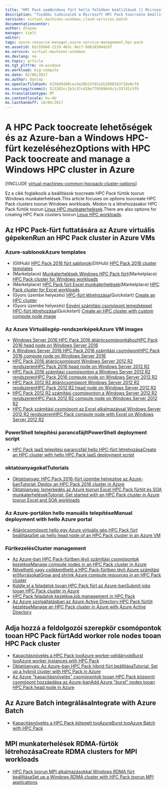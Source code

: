 ```yaml
---
title: "HPC Pack aaaWindows fürt hello felhőben beállítások |} Microsoft Docs"
description: "További tudnivalók a Microsoft HPC Pack toocreate beállítások és a Windows nagy teljesítményű számítástechnikai hello Azure-felhőbe (HPC) fürt kezelése"
services: virtual-machines-windows,cloud-services,batch
documentationcenter: 
author: dlepow
manager: timlt
editor: 
tags: azure-resource-manager,azure-service-management,hpc-pack
ms.assetid: 02c5566d-2129-483c-9ecf-0d61030442d7
ms.service: virtual-machines-windows
ms.devlang: na
ms.topic: article
ms.tgt_pltfrm: vm-windows
ms.workload: big-compute
ms.date: 02/06/2017
ms.author: danlep
ms.openlocfilehash: 6158d9dd0cecda38b14f85a2b2080163f18e8cf8
ms.sourcegitcommit: 523283cc1b3c37c428e77850964dc1c33742c5f0
ms.translationtype: MT
ms.contentlocale: hu-HU
ms.lasthandoff: 10/06/2017
---
```

# <a name="options-with-hpc-pack-toocreate-and-manage-a-windows-hpc-cluster-in-azure"></a><span data-ttu-id="bea68-103">A HPC Pack toocreate lehetőségek és az Azure-ban a Windows HPC-fürt kezeléséhez</span><span class="sxs-lookup"><span data-stu-id="bea68-103">Options with HPC Pack toocreate and manage a Windows HPC cluster in Azure</span></span>
[!INCLUDE [virtual-machines-common-hpcpack-cluster-options](../../../includes/virtual-machines-common-hpcpack-cluster-options.md)]

<span data-ttu-id="bea68-104">Ez a cikk foglalkozik a beállítások toocreate HPC Pack fürtök toorun Windows munkaterhelések.</span><span class="sxs-lookup"><span data-stu-id="bea68-104">This article focuses on options toocreate HPC Pack clusters toorun Windows workloads.</span></span> <span data-ttu-id="bea68-105">Módon is a létrehozásakor HPC Pack fürtök toorun [Linux HPC munkaterhelések](../linux/hpcpack-cluster-options.md?toc=%2fazure%2fvirtual-machines%2flinux%2ftoc.json).</span><span class="sxs-lookup"><span data-stu-id="bea68-105">There are also options for creating HPC Pack clusters toorun [Linux HPC workloads](../linux/hpcpack-cluster-options.md?toc=%2fazure%2fvirtual-machines%2flinux%2ftoc.json).</span></span>


## <a name="run-an-hpc-pack-cluster-in-azure-vms"></a><span data-ttu-id="bea68-106">Az HPC Pack-fürt futtatására az Azure virtuális gépeken</span><span class="sxs-lookup"><span data-stu-id="bea68-106">Run an HPC Pack cluster in Azure VMs</span></span>
### <a name="azure-templates"></a><span data-ttu-id="bea68-107">Azure-sablonok</span><span class="sxs-lookup"><span data-stu-id="bea68-107">Azure templates</span></span>
* <span data-ttu-id="bea68-108">(GitHub) [HPC Pack 2016 fürt sablonok](https://github.com/MsHpcPack/HPCPack2016)</span><span class="sxs-lookup"><span data-stu-id="bea68-108">(GitHub) [HPC Pack 2016 cluster templates](https://github.com/MsHpcPack/HPCPack2016)</span></span>
* <span data-ttu-id="bea68-109">(Marketplace) [Munkaterhelések Windows HPC Pack fürt](https://azure.microsoft.com/marketplace/partners/microsofthpc/newclusterwindowscn/)</span><span class="sxs-lookup"><span data-stu-id="bea68-109">(Marketplace) [HPC Pack cluster for Windows workloads](https://azure.microsoft.com/marketplace/partners/microsofthpc/newclusterwindowscn/)</span></span>
* <span data-ttu-id="bea68-110">(Marketplace) [HPC Pack fürt Excel munkaterhelések](https://azure.microsoft.com/marketplace/partners/microsofthpc/newclusterexcelcn/)</span><span class="sxs-lookup"><span data-stu-id="bea68-110">(Marketplace) [HPC Pack cluster for Excel workloads](https://azure.microsoft.com/marketplace/partners/microsofthpc/newclusterexcelcn/)</span></span>
* <span data-ttu-id="bea68-111">(Gyors üzembe helyezés) [HPC-fürt létrehozása](https://github.com/Azure/azure-quickstart-templates/tree/master/create-hpc-cluster)</span><span class="sxs-lookup"><span data-stu-id="bea68-111">(Quickstart) [Create an HPC cluster](https://github.com/Azure/azure-quickstart-templates/tree/master/create-hpc-cluster)</span></span>
* <span data-ttu-id="bea68-112">(Gyors üzembe helyezés) [Egyéni számítási csomópont lemezképpel HPC-fürt létrehozása](https://github.com/Azure/azure-quickstart-templates/tree/master/create-hpc-cluster-custom-image)</span><span class="sxs-lookup"><span data-stu-id="bea68-112">(Quickstart) [Create an HPC cluster with custom compute node image](https://github.com/Azure/azure-quickstart-templates/tree/master/create-hpc-cluster-custom-image)</span></span>

### <a name="azure-vm-images"></a><span data-ttu-id="bea68-113">Az Azure Virtuálisgép-rendszerképek</span><span class="sxs-lookup"><span data-stu-id="bea68-113">Azure VM images</span></span>
* [<span data-ttu-id="bea68-114">Windows Server 2016 HPC Pack 2016 átjárócsomópontjához</span><span class="sxs-lookup"><span data-stu-id="bea68-114">HPC Pack 2016 head node on Windows Server 2016</span></span>](https://azuremarketplace.microsoft.com/en-us/marketplace/apps/Microsoft.HPCPack2016HeadNodeonWindowsServer2016?tab=Overview)
* [<span data-ttu-id="bea68-115">A Windows Server 2016 HPC Pack 2016 számítási csomópont</span><span class="sxs-lookup"><span data-stu-id="bea68-115">HPC Pack 2016 compute node on Windows Server 2016</span></span>](https://azuremarketplace.microsoft.com/en-us/marketplace/apps/Microsoft.HPCPack2016ComputeNodeonWindowsServer2016?tab=Overview)
* [<span data-ttu-id="bea68-116">HPC Pack 2016 átjárócsomópont Windows Server 2012 R2 rendszeren</span><span class="sxs-lookup"><span data-stu-id="bea68-116">HPC Pack 2016 head node on Windows Server 2012 R2</span></span>](https://azuremarketplace.microsoft.com/en-us/marketplace/apps/Microsoft.HPCPack2016HeadNodeonWindowsServer2012R2?tab=Overview)
* [<span data-ttu-id="bea68-117">HPC Pack 2016 számítási csomóponton a Windows Server 2012 R2 rendszeren</span><span class="sxs-lookup"><span data-stu-id="bea68-117">HPC Pack 2016 compute node on Windows Server 2012 R2</span></span>](https://azuremarketplace.microsoft.com/en-us/marketplace/apps/Microsoft.HPCPack2016ComputeNodeonWindowsServer2012R2?tab=Overview)
* [<span data-ttu-id="bea68-118">HPC Pack 2012 R2 átjárócsomópont Windows Server 2012 R2 rendszeren</span><span class="sxs-lookup"><span data-stu-id="bea68-118">HPC Pack 2012 R2 head node on Windows Server 2012 R2</span></span>](https://azure.microsoft.com/marketplace/partners/microsoft/hpcpack2012r2onwindowsserver2012r2/)
* [<span data-ttu-id="bea68-119">HPC Pack 2012 R2 számítási csomóponton a Windows Server 2012 R2 rendszeren</span><span class="sxs-lookup"><span data-stu-id="bea68-119">HPC Pack 2012 R2 compute node on Windows Server 2012 R2</span></span>](https://azure.microsoft.com/marketplace/partners/microsoft/hpcpack2012r2computenodeonwindowsserver2012r2/)
* [<span data-ttu-id="bea68-120">HPC Pack számítási csomópont az Excel alkalmazással Windows Server 2012 R2 rendszeren</span><span class="sxs-lookup"><span data-stu-id="bea68-120">HPC Pack compute node with Excel on Windows Server 2012 R2</span></span>](https://azure.microsoft.com/marketplace/partners/microsoft/hpcpack2012r2computenodewithexcelonwindowsserver2012r2/)

### <a name="powershell-deployment-script"></a><span data-ttu-id="bea68-121">PowerShell telepítési parancsfájlt</span><span class="sxs-lookup"><span data-stu-id="bea68-121">PowerShell deployment script</span></span>
* [<span data-ttu-id="bea68-122">HPC Pack IaaS telepítési parancsfájl hello HPC-fürt létrehozása</span><span class="sxs-lookup"><span data-stu-id="bea68-122">Create an HPC cluster with hello HPC Pack IaaS deployment script</span></span>](classic/hpcpack-cluster-powershell-script.md?toc=%2fazure%2fvirtual-machines%2fwindows%2fclassic%2ftoc.json)

### <a name="tutorials"></a><span data-ttu-id="bea68-123">oktatóanyagokat</span><span class="sxs-lookup"><span data-stu-id="bea68-123">Tutorials</span></span>
* [<span data-ttu-id="bea68-124">Oktatóanyag: HPC Pack 2016-fürt üzembe helyezése az Azure-ban</span><span class="sxs-lookup"><span data-stu-id="bea68-124">Tutorial: Deploy an HPC Pack 2016 cluster in Azure</span></span>](hpcpack-2016-cluster.md?toc=%2fazure%2fvirtual-machines%2fwindows%2ftoc.json)
* [<span data-ttu-id="bea68-125">Oktatóanyag: Ismerkedés az Azure toorun Excel HPC Pack fürtöt és SOA munkaterhelések</span><span class="sxs-lookup"><span data-stu-id="bea68-125">Tutorial: Get started with an HPC Pack cluster in Azure toorun Excel and SOA workloads</span></span>](excel-cluster-hpcpack.md?toc=%2fazure%2fvirtual-machines%2fwindows%2ftoc.json)

### <a name="manual-deployment-with-hello-azure-portal"></a><span data-ttu-id="bea68-126">Az Azure-portálon hello manuális telepítése</span><span class="sxs-lookup"><span data-stu-id="bea68-126">Manual deployment with hello Azure portal</span></span>
* [<span data-ttu-id="bea68-127">Átjárócsomópont hello egy Azure virtuális gép HPC Pack fürt beállítása</span><span class="sxs-lookup"><span data-stu-id="bea68-127">Set up hello head node of an HPC Pack cluster in an Azure VM</span></span>](hpcpack-cluster-headnode.md?toc=%2fazure%2fvirtual-machines%2fwindows%2ftoc.json)

### <a name="cluster-management"></a><span data-ttu-id="bea68-128">Fürtkezelés</span><span class="sxs-lookup"><span data-stu-id="bea68-128">Cluster management</span></span>
* [<span data-ttu-id="bea68-129">Az Azure-ban HPC Pack-fürtben lévő számítási csomópontok kezelése</span><span class="sxs-lookup"><span data-stu-id="bea68-129">Manage compute nodes in an HPC Pack cluster in Azure</span></span>](classic/hpcpack-cluster-node-manage.md?toc=%2fazure%2fvirtual-machines%2fwindows%2fclassic%2ftoc.json)
* [<span data-ttu-id="bea68-130">Növelhető vagy csökkenthető a HPC Pack-fürtben lévő Azure számítási erőforrásokat</span><span class="sxs-lookup"><span data-stu-id="bea68-130">Grow and shrink Azure compute resources in an HPC Pack cluster</span></span>](classic/hpcpack-cluster-node-autogrowshrink.md?toc=%2fazure%2fvirtual-machines%2fwindows%2fclassic%2ftoc.json)
* [<span data-ttu-id="bea68-131">Küldje el a feladatok tooan HPC Pack fürt az Azure-ban</span><span class="sxs-lookup"><span data-stu-id="bea68-131">Submit jobs tooan HPC Pack cluster in Azure</span></span>](hpcpack-cluster-submit-jobs.md?toc=%2fazure%2fvirtual-machines%2fwindows%2ftoc.json)
* [<span data-ttu-id="bea68-132">HPC Pack feladatok kezelése</span><span class="sxs-lookup"><span data-stu-id="bea68-132">Job management in HPC Pack</span></span>](https://technet.microsoft.com/library/jj899585.aspx)
* [<span data-ttu-id="bea68-133">Az Azure szolgáltatásban az Azure Active Directory HPC Pack fürtöt kezelése</span><span class="sxs-lookup"><span data-stu-id="bea68-133">Manage an HPC Pack cluster in Azure with Azure Active Directory</span></span>](hpcpack-cluster-active-directory.md?toc=%2fazure%2fvirtual-machines%2fwindows%2fclassic%2ftoc.json)

## <a name="add-worker-role-nodes-tooan-hpc-pack-cluster"></a><span data-ttu-id="bea68-134">Adja hozzá a feldolgozói szerepkör csomópontok tooan HPC Pack fürt</span><span class="sxs-lookup"><span data-stu-id="bea68-134">Add worker role nodes tooan HPC Pack cluster</span></span>
* [<span data-ttu-id="bea68-135">Kapacitásnövelés a HPC Pack tooAzure worker-példányok</span><span class="sxs-lookup"><span data-stu-id="bea68-135">Burst tooAzure worker instances with HPC Pack</span></span>](https://technet.microsoft.com/library/gg481749.aspx)
* [<span data-ttu-id="bea68-136">Oktatóanyag: Az Azure-ban HPC Pack hibrid fürt beállítása</span><span class="sxs-lookup"><span data-stu-id="bea68-136">Tutorial: Set up a hybrid cluster with HPC Pack in Azure</span></span>](../../cloud-services/cloud-services-setup-hybrid-hpcpack-cluster.md)
* [<span data-ttu-id="bea68-137">Az Azure "kapacitásnövelés" csomópontok tooan HPC Pack központi csomópont hozzáadása az Azure-ban</span><span class="sxs-lookup"><span data-stu-id="bea68-137">Add Azure "burst" nodes tooan HPC Pack head node in Azure</span></span>](classic/hpcpack-cluster-node-burst.md?toc=%2fazure%2fvirtual-machines%2fwindows%2fclassic%2ftoc.json)

## <a name="integrate-with-azure-batch"></a><span data-ttu-id="bea68-138">Az Azure Batch integrálása</span><span class="sxs-lookup"><span data-stu-id="bea68-138">Integrate with Azure Batch</span></span>
* [<span data-ttu-id="bea68-139">Kapacitásnövelés a HPC Pack kötegelt tooAzure</span><span class="sxs-lookup"><span data-stu-id="bea68-139">Burst tooAzure Batch with HPC Pack</span></span>](https://technet.microsoft.com/library/mt612877.aspx)

## <a name="create-rdma-clusters-for-mpi-workloads"></a><span data-ttu-id="bea68-140">MPI munkaterhelések RDMA-fürtök létrehozása</span><span class="sxs-lookup"><span data-stu-id="bea68-140">Create RDMA clusters for MPI workloads</span></span>
* [<span data-ttu-id="bea68-141">HPC Pack toorun MPI alkalmazásokkal Windows RDMA fürt beállítása</span><span class="sxs-lookup"><span data-stu-id="bea68-141">Set up a Windows RDMA cluster with HPC Pack toorun MPI applications</span></span>](classic/hpcpack-rdma-cluster.md?toc=%2fazure%2fvirtual-machines%2fwindows%2fclassic%2ftoc.json)

